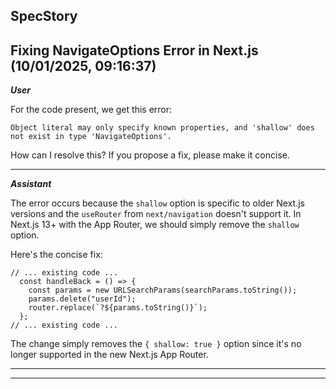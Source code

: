 ## SpecStory

## Fixing NavigateOptions Error in Next.js (10/01/2025, 09:16:37)

_**User**_

For the code present, we get this error:
```
Object literal may only specify known properties, and 'shallow' does not exist in type 'NavigateOptions'.
```
How can I resolve this? If you propose a fix, please make it concise.

---

_**Assistant**_

The error occurs because the `shallow` option is specific to older Next.js versions and the `useRouter` from `next/navigation` doesn't support it. In Next.js 13+ with the App Router, we should simply remove the `shallow` option.

Here's the concise fix:

```typescript:src/app/(DashboardLayout)/layout/shared/breadcrumb/BreadcrumbComp.tsx
// ... existing code ...
  const handleBack = () => {
    const params = new URLSearchParams(searchParams.toString());
    params.delete("userId");
    router.replace(`?${params.toString()}`);
  };
// ... existing code ...
```

The change simply removes the `{ shallow: true }` option since it's no longer supported in the new Next.js App Router.

---



---

